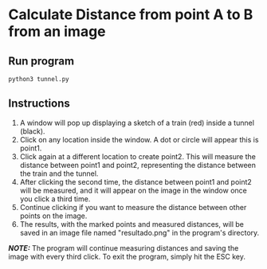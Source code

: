 # Calculate Distance from point A to B from an image

## Run program 
```
python3 tunnel.py
```

## Instructions
1. A window will pop up displaying a sketch of a train (red) inside a tunnel (black).
2. Click on any location inside the window. A dot or circle will appear this is point1.
3. Click again at a different location to create point2. This will measure the distance between point1 and point2, representing the distance between the train and the tunnel.
4. After clicking the second time, the distance between point1 and point2 will be measured, and it will appear on the image in the window once you click a third time.
5. Continue clicking if you want to measure the distance between other points on the image.
6. The results, with the marked points and measured distances, will be saved in an image file named "resultado.png" in the program's directory.

**_NOTE:_**  The program will continue measuring distances and saving the image with every third click. To exit the program, simply hit the ESC key.


